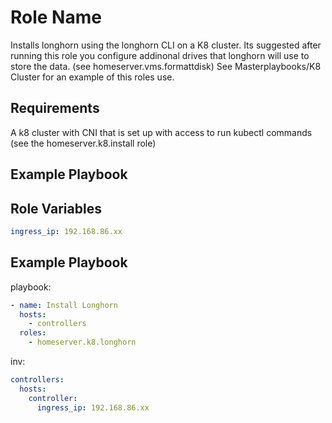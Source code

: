 Role Name
=========

Installs longhorn using the longhorn CLI on a K8 cluster.
Its suggested after running this role you configure addinonal drives that longhorn will use to store the data. (see homeserver.vms.formattdisk)
See Masterplaybooks/K8 Cluster for an example of this roles use.

Requirements
------------

A k8 cluster with CNI that is set up with access to run kubectl commands (see the homeserver.k8.install role)

Example Playbook
----------------

Role Variables
--------------
```YAML
ingress_ip: 192.168.86.xx
```

Example Playbook
----------------

playbook:
```YAML
- name: Install Longhorn
  hosts: 
    - controllers
  roles:
    - homeserver.k8.longhorn
```

inv:
```YAML
controllers:
  hosts: 
    controller:
      ingress_ip: 192.168.86.xx
```